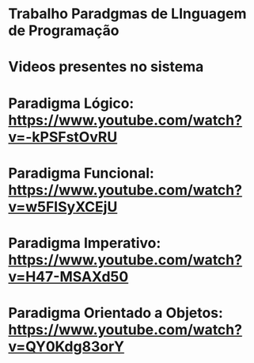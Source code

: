 # Trabalho Paradgmas de LInguagem de Programação
 
# Videos presentes no sistema
# Paradigma Lógico: https://www.youtube.com/watch?v=-kPSFstOvRU
# Paradigma Funcional: https://www.youtube.com/watch?v=w5FISyXCEjU
# Paradigma Imperativo: https://www.youtube.com/watch?v=H47-MSAXd50
# Paradigma Orientado a Objetos: https://www.youtube.com/watch?v=QY0Kdg83orY
